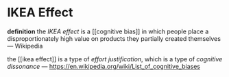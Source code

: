# IKEA Effect

**definition** the _IKEA effect_ is a [[cognitive bias]] in which people place a disproportionately high value on products they partially created themselves &mdash; Wikipedia

the [[ikea effect]] is a type of _effort justification_, which is a type of _cognitive dissonance_ &mdash; <https://en.wikipedia.org/wiki/List_of_cognitive_biases>
